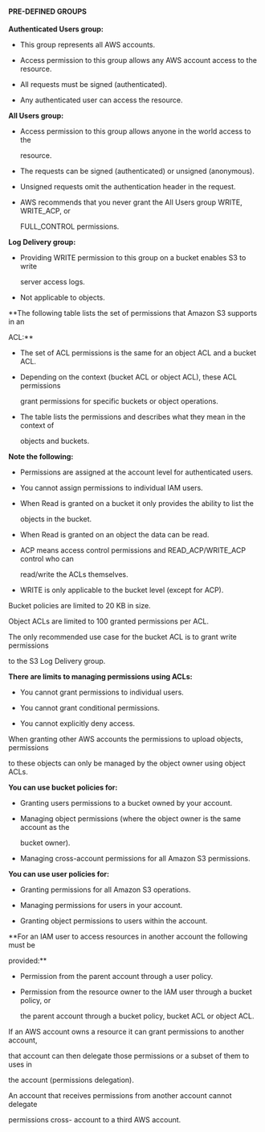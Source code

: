 #### PRE-DEFINED GROUPS


**Authenticated Users group:**


- This group represents all AWS accounts.

- Access permission to this group allows any AWS account access to the resource.

- All requests must be signed (authenticated).

- Any authenticated user can access the resource.


**All Users group:**


- Access permission to this group allows anyone in the world access to the

  resource.

- The requests can be signed (authenticated) or unsigned (anonymous).

- Unsigned requests omit the authentication header in the request.

- AWS recommends that you never grant the All Users group WRITE, WRITE_ACP, or

  FULL_CONTROL permissions.


**Log Delivery group:**


- Providing WRITE permission to this group on a bucket enables S3 to write

  server access logs.

- Not applicable to objects.


**The following table lists the set of permissions that Amazon S3 supports in an

ACL:**


- The set of ACL permissions is the same for an object ACL and a bucket ACL.



- Depending on the context (bucket ACL or object ACL), these ACL permissions

  grant permissions for specific buckets or object operations.

- The table lists the permissions and describes what they mean in the context of

  objects and buckets.


**Note the following:**


- Permissions are assigned at the account level for authenticated users.

- You cannot assign permissions to individual IAM users.

- When Read is granted on a bucket it only provides the ability to list the

  objects in the bucket.

- When Read is granted on an object the data can be read.

- ACP means access control permissions and READ_ACP/WRITE_ACP control who can

  read/write the ACLs themselves.

- WRITE is only applicable to the bucket level (except for ACP).


Bucket policies are limited to 20 KB in size.


Object ACLs are limited to 100 granted permissions per ACL.


The only recommended use case for the bucket ACL is to grant write permissions

to the S3 Log Delivery group.


**There are limits to managing permissions using ACLs:**


- You cannot grant permissions to individual users.

- You cannot grant conditional permissions.

- You cannot explicitly deny access.


When granting other AWS accounts the permissions to upload objects, permissions

to these objects can only be managed by the object owner using object ACLs.


**You can use bucket policies for:**


- Granting users permissions to a bucket owned by your account.

- Managing object permissions (where the object owner is the same account as the

  bucket owner).

- Managing cross-account permissions for all Amazon S3 permissions.


**You can use user policies for:**


- Granting permissions for all Amazon S3 operations.

- Managing permissions for users in your account.

- Granting object permissions to users within the account.


**For an IAM user to access resources in another account the following must be

provided:**


- Permission from the parent account through a user policy.

- Permission from the resource owner to the IAM user through a bucket policy, or

  the parent account through a bucket policy, bucket ACL or object ACL.


If an AWS account owns a resource it can grant permissions to another account,

that account can then delegate those permissions or a subset of them to uses in

the account (permissions delegation).


An account that receives permissions from another account cannot delegate

permissions cross- account to a third AWS account.


